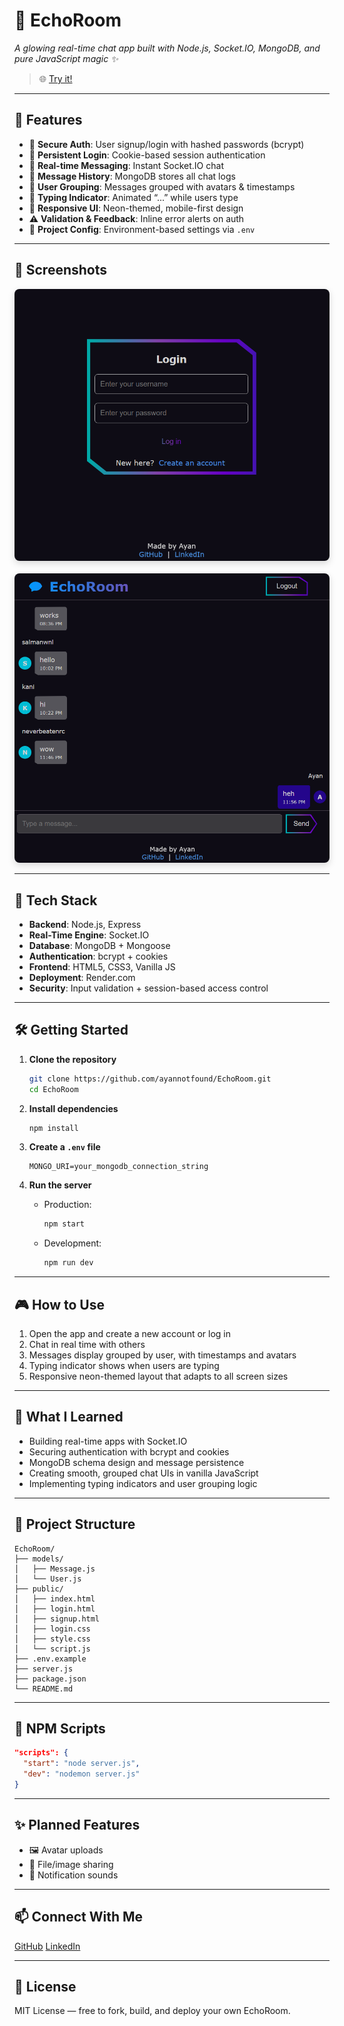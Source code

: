 
# 💬 EchoRoom

_A glowing real-time chat app built with Node.js, Socket.IO, MongoDB, and pure JavaScript magic ✨_

> 🌐 [Try it!](https://echoroom.onrender.com)

---

## 🚀 Features

- 🔐 **Secure Auth**: User signup/login with hashed passwords (bcrypt)
- 🍪 **Persistent Login**: Cookie-based session authentication
- 💬 **Real-time Messaging**: Instant Socket.IO chat
- 📜 **Message History**: MongoDB stores all chat logs
- 👥 **User Grouping**: Messages grouped with avatars & timestamps
- 🧠 **Typing Indicator**: Animated “...” while users type
- 🎨 **Responsive UI**: Neon-themed, mobile-first design
- ⚠️ **Validation & Feedback**: Inline error alerts on auth
- 📂 **Project Config**: Environment-based settings via `.env`

---

## 📸 Screenshots

<div align="center">

<img src="./screenshots/preview.png" alt="Login Screen" width="600" style="border-radius: 8px; box-shadow: 0 4px 12px rgba(0,0,0,0.15);">
<br><br>
<img src="./screenshots/preview2.png" alt="Chat UI" width="600" style="border-radius: 8px; box-shadow: 0 4px 12px rgba(0,0,0,0.15);">

</div>

---

## 🧩 Tech Stack

- **Backend**: Node.js, Express
- **Real-Time Engine**: Socket.IO
- **Database**: MongoDB + Mongoose
- **Authentication**: bcrypt + cookies
- **Frontend**: HTML5, CSS3, Vanilla JS
- **Deployment**: Render.com
- **Security**: Input validation + session-based access control

---

## 🛠️ Getting Started

1. **Clone the repository**
   ```bash
   git clone https://github.com/ayannotfound/EchoRoom.git
   cd EchoRoom
   ```

2. **Install dependencies**
   ```bash
   npm install
   ```

3. **Create a `.env` file**
   ```env
   MONGO_URI=your_mongodb_connection_string
   ```

4. **Run the server**
   - Production:
     ```bash
     npm start
     ```
   - Development:
     ```bash
     npm run dev
     ```

---

## 🎮 How to Use

1. Open the app and create a new account or log in
2. Chat in real time with others
3. Messages display grouped by user, with timestamps and avatars
4. Typing indicator shows when users are typing
5. Responsive neon-themed layout that adapts to all screen sizes

---

## 🧠 What I Learned

- Building real-time apps with Socket.IO
- Securing authentication with bcrypt and cookies
- MongoDB schema design and message persistence
- Creating smooth, grouped chat UIs in vanilla JavaScript
- Implementing typing indicators and user grouping logic

---

## 📁 Project Structure

```
EchoRoom/
├── models/
│   ├── Message.js
│   └── User.js
├── public/
│   ├── index.html
│   ├── login.html
│   ├── signup.html
│   ├── login.css
│   ├── style.css
│   └── script.js
├── .env.example
├── server.js
├── package.json
└── README.md
```

---

## 🔧 NPM Scripts

```json
"scripts": {
  "start": "node server.js",
  "dev": "nodemon server.js"
}
```

---

## ✨ Planned Features

- 🖼️ Avatar uploads
- 📎 File/image sharing
- 🔔 Notification sounds

---

## 📫 Connect With Me

[GitHub](https://github.com/ayannotfound)
[LinkedIn](https://www.linkedin.com/in/ayush-anand-420590306/)  

---

## 📄 License

MIT License — free to fork, build, and deploy your own EchoRoom.
